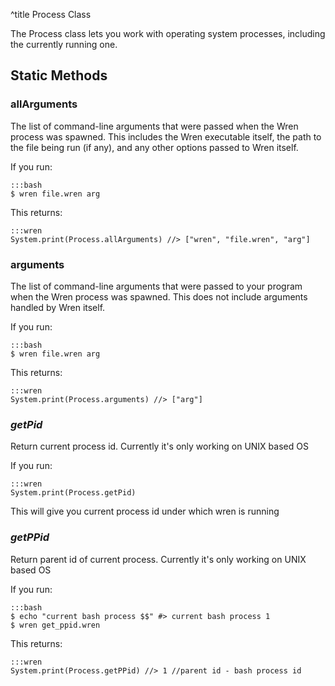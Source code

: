 ^title Process Class

The Process class lets you work with operating system processes, including the
currently running one.

## Static Methods

### **allArguments**

The list of command-line arguments that were passed when the Wren process was
spawned. This includes the Wren executable itself, the path to the file being
run (if any), and any other options passed to Wren itself.

If you run:

    :::bash
    $ wren file.wren arg

This returns:

    :::wren
    System.print(Process.allArguments) //> ["wren", "file.wren", "arg"]

### **arguments**

The list of command-line arguments that were passed to your program when the
Wren process was spawned. This does not include arguments handled by Wren
itself.

If you run:

    :::bash
    $ wren file.wren arg

This returns:

    :::wren
    System.print(Process.arguments) //> ["arg"]

### ***getPid***

Return current process id. Currently it's only working on UNIX based OS

If you run:

    :::wren
    System.print(Process.getPid)

This will give you current process id under which wren is running

### ***getPPid***

Return parent id of current process. Currently it's only working on UNIX based OS

If you run:

    :::bash
    $ echo "current bash process $$" #> current bash process 1
    $ wren get_ppid.wren

This returns:

    :::wren
    System.print(Process.getPPid) //> 1 //parent id - bash process id

